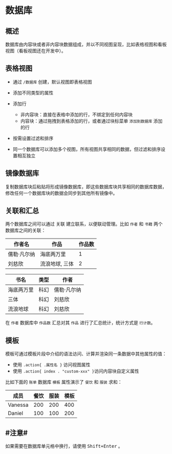 # 数据库

## 概述

数据库由内容块或者非内容块数据组成，并以不同视图呈现，比如表格视图和看板视图（看板视图还在开发中）。

## 表格视图

* 通过 `/数据库`​ 创建，默认视图即表格视图
* 添加不同类型的属性
* 添加行

  * 非内容块：直接在表格中添加的行，不绑定到任何内容块
  * 内容块：通过拖拽到表格添加的行，或者通过块标菜单 `添加到数据库`​ 添加的行
* 按需设置过滤和排序
* 同一个数据库可以添加多个视图，所有视图共享相同的数据，但过滤和排序设置相互独立

## 镜像数据库

复制数据库块后粘贴将形成镜像数据库，即这些数据库块共享相同的数据库数据，修改任何一个数据库块的数据会同步到其他所有镜像中。

## 关联和汇总

两个数据库之间可以通过 <kbd>关联</kbd>​ 建立联系，以便联动管理。比如 `作者`​ 和 `书籍`​ 两个数据库之间的关联：

|作者名|作品|作品数|
| ------------| --------------| ------|
|儒勒·凡尔纳|海底两万里|1|
|刘慈欣|流浪地球, 三体|2|

|书名|类型|作者|
| ----------| ----| ------------|
|海底两万里|科幻|儒勒·凡尔纳|
|三体|科幻|刘慈欣|
|流浪地球|科幻|刘慈欣|

在 `作者`​ 数据库中 `作品数`​ 汇总对其 `作品`​ 进行了汇总统计，统计方式是 `行计数`​。

## 模板

模板可通过模板片段中介绍的语法访问、计算并渲染同一条数据中其他属性的值：

* 使用 `.action{ .属性名 }`​ 访问视图属性
* 使用 `.action{ index . "custom-xxx" }`​​ 访问内容块自定义属性

比如下面的 `账单`​ 数据库 `模板`​ 属性演示了 `餐饮`​ 和 `服装`​ 求和：

|成员|餐饮|服装|模板|
| -------| ----| ----| ----|
|Vanessa|200|200|400|
|Daniel|100|100|200|

## #注意#​

如果需要在数据库单元格中换行，请使用 <kbd>Shift+Enter</kbd>​ 。
